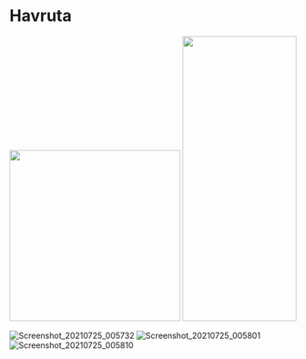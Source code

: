 # Havruta

<img src="https://github.com/fe1493/Havruta365/blob/master/images/AppIcon2.png?raw=true" width="300" height="300">



<img src="https://user-images.githubusercontent.com/47856585/128410434-000ad55d-dfa3-4cc7-ba26-3a589167e31b.png" width="200" height="500">


![Screenshot_20210725_005732](https://user-images.githubusercontent.com/47856585/128410446-d7df4c4b-da1d-4b71-bf0c-79ec2b6df517.png)
![Screenshot_20210725_005801](https://user-images.githubusercontent.com/47856585/128410457-909b5e88-2792-43e6-b4e4-24e95f4192e3.png)
![Screenshot_20210725_005810](https://user-images.githubusercontent.com/47856585/128410461-dc0d4eed-5347-4f48-a17f-8a6146eb5d99.png)





